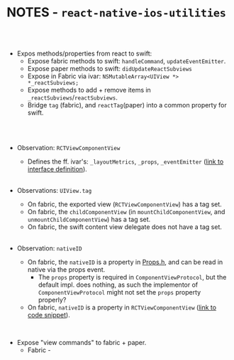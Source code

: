 # NOTES - `react-native-ios-utilities`

<br><br>

* Expos methods/properties from react to swift:
  * Expose fabric methods to swift: `handleCommand`, `updateEventEmitter`.
  * Expose paper methods to swift: `didUpdateReactSubviews`
  * Expose in Fabric via ivar: `NSMutableArray<UIView *> *_reactSubviews;`
  * Expose methods to add + remove items in `_reactSubviews`/`reactSubviews`.
  * Bridge `tag` (fabric), and `reactTag`(paper) into a common property for swift.

<br><br>

* Observation: `RCTViewComponentView`
  * Defines the ff. ivar's: `_layoutMetrics`, `_props`, `_eventEmitter` ([link to interface definition](https://github.com/facebook/react-native/blob/13dff7cdf2635cb39f70effe3dc1ae2f3dd0131f/packages/react-native/React/Fabric/Mounting/ComponentViews/View/RCTViewComponentView.h#L25-L30)).<br><br>

* Observations: `UIView.tag`
  * On fabric, the exported view (`RCTViewComponentView`) has a tag set.
  * On fabric, the `childComponentView` (in `mountChildComponentView`, and `unmountChildComponentView`) has a tag set.
  * On fabric, the swift content view delegate does not have a tag set.<br><br>

* Observation: `nativeID`
  * On fabric, the `nativeID` is a property in [Props.h](https://github.com/facebook/react-native/blob/d0bb396ddb0c738524099b034276e0c3fb031347/packages/react-native/ReactCommon/react/renderer/core/Props.h#L58), and can be read in native via the props event.
    * The `props` property is required in `ComponentViewProtocol`, but the default impl. does nothing, as such the implementor of  `ComponentViewProtocol` might not set the `props` property properly?
  * On fabric, `nativeID` is a property in `RCTViewComponentView` ([link to code snippet](https://github.com/facebook/react-native/blob/13dff7cdf2635cb39f70effe3dc1ae2f3dd0131f/packages/react-native/React/Fabric/Mounting/ComponentViews/View/RCTViewComponentView.h#L49)).

<br>

* Expose "view commands" to fabric + paper.
  * Fabric - 

